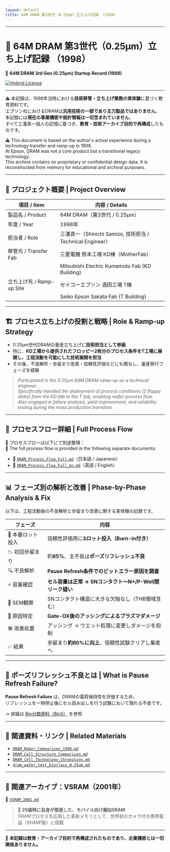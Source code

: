 ```yaml
---
layout: default
title: 64M DRAM 第3世代（0.25μm）立ち上げ記録 （1998） 
---
```


---

# 📘 64M DRAM 第3世代（0.25μm）立ち上げ記録 （1998）
📘 **64M DRAM 3rd Gen (0.25μm) Startup Record (1998)**  

[![Hybrid License](https://img.shields.io/badge/license-Hybrid-blueviolet)](https://samizo-aitl.github.io/Edusemi-Plus/archive/#license)

---

⚠️ 本記録は、1998年当時における**技術移管・立ち上げ業務の実体験**に基づく教育資料です。  
エプソン社におけるDRAMは**汎用技術の一部であり主力製品ではありません**。  
本記録には**現在の事業機密や設計情報は一切含まれていません**。  
すべて三溝真一個人の記憶に基づき、**教育・技術アーカイブ目的で再構成**したものです。  

⚠️ This document is based on the author's actual experience during a technology transfer and ramp-up in 1998.  
At Epson, DRAM was not a core product but a transitional legacy technology.  
This archive contains no proprietary or confidential design data. It is reconstructed from memory for educational and archival purposes.

---

## 🧭 プロジェクト概要 | Project Overview

| 項目 / Item             | 内容 / Details                                                |
|------------------------|---------------------------------------------------------------|
| 製品名 / Product       | 64M DRAM（第3世代 / 0.25μm）                                  |
| 年度 / Year            | 1998年                                                       |
| 担当者 / Role          | 三溝真一（Shinichi Samizo, 技術担当 / Technical Engineer）         |
| 移管元 / Transfer Fab   | 三菱電機 熊本工場 KD棟（MotherFab）                          |
|                        | Mitsubishi Electric Kumamoto Fab (KD Building)               |
| 立ち上げ先 / Ramp-up Site | セイコーエプソン 酒田工場 T棟                                |
|                        | Seiko Epson Sakata Fab (T Building)                          |

---

## 🏗️ プロセス立ち上げの役割と戦略 | Role & Ramp-up Strategy

- 0.25μm世代DRAMの量産立ち上げに**技術担当として参画**  
- 特に、**KD工場から提供されたフロッピー2枚分のプロセス条件をT工場に展開し、工程流動を可能にした技術展開を担当**  
- その後、不良解析・歩留まり改善・信頼性評価などにも関与し、量産移行フェーズを経験

> *Participated in the 0.25μm 64M DRAM ramp-up as a technical engineer.  
> Specifically handled the deployment of process conditions (2 floppy disks) from the KD fab to the T fab, enabling wafer process flow.  
> Also engaged in failure analysis, yield improvement, and reliability testing during the mass production transition.*

---

## 🔗 プロセスフロー詳細 | Full Process Flow

📂 プロセスフローは以下にて別途整理：  
📂 The full process flow is provided in the following separate documents:

- 📄 [`DRAM_Process_Flow_Full.md`](DRAM_Process_Flow_Full.md)（日本語 / Japanese）  
- 📄 [`DRAM_Process_Flow_Full_en.md`](DRAM_Process_Flow_Full_en.md)（英語 / English）

---

## 📊 フェーズ別の解析と改善 | Phase-by-Phase Analysis & Fix

以下は、工程流動後の不良解析と歩留まり改善に関する実体験の記録です。

| フェーズ | 内容 |
|---------|------|
| 🔹 本番ロット投入 | 信頼性評価用に**3ロット投入（Burn-in付き）** |
| 📉 初回歩留まり | 約**65%**、主不良は**ポーズリフレッシュ不良** |
| 🔍 不良解析 | **Pause Refresh条件でのビットエラー原因を調査** |
| ⚡ 容量確認 | **セル容量は正常 → SNコンタクト〜N+/P-Well間リーク疑い** |
| 🧐 SEM観察 | SNコンタクト構造に大きな欠陥なし（THB領域含む） |
| 📌 原因特定 | **Gate-OX後のアッシングによるプラズマダメージ** |
| 🛠️ 改善処置 | アッシング → ウエット処理に変更しダメージを抑制 |
| ✅ 結果 | 歩留まり**約80%に向上**、信頼性試験クリアし量産へ |

---

## 🧪 ポーズリフレッシュ不良とは | What is Pause Refresh Failure?

**Pause Refresh Failure** は、DRAMの電荷保持性を評価するため、  
リフレッシュを一時停止後にセル読み出しを行う試験において現れる不良です。

→ 詳細は [Bin分類資料（Bin5）](./dram_wafer_test_binclass_0.25um.md) を参照

---

## 📎 関連資料・リンク | Related Materials

- [`DRAM_Maker_Comparison_1998.md`](DRAM_Maker_Comparison_1998.md)  
- [`DRAM_Cell_Structure_Comparison.md`](DRAM_Cell_Structure_Comparison.md)  
- [`DRAM_Cell_Technology_Chronology.md`](DRAM_Cell_Technology_Chronology.md)  
- [`dram_wafer_test_binclass_0.25um.md`](dram_wafer_test_binclass_0.25um.md)  

---

## 🔗 関連アーカイブ：VSRAM（2001年）

📄 [`VSRAM_2001.md`](../in2001/VSRAM_2001.md)  
> 🚀 **29歳時に自身が推進した、モバイル向け擬似SRAM**  
> DRAMプロセスを応用した革新メモリとして、世界初のカメラ付き携帯電話（SHARP製）に搭載

---

📘 **本記録は教育・アーカイブ目的で再構成されたものであり、企業機密とは一切関係ありません。**
